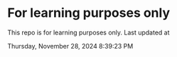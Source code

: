 # For learning purposes only
This repo is for learning purposes only.
Last updated at

Thursday, November 28, 2024 8:39:23 PM

